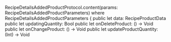 RecipeDetailsAddedProductProtocol.content(params: RecipeDetailsAddedProductParameters)
where
RecipeDetailsAddedProductParameters {
public let data: RecipeProductData
public let updatingQuantity: Bool
public let onDeleteProduct: () -> Void
public let onChangeProduct: () -> Void
public let updateProductQuantity: (Int) -> Void